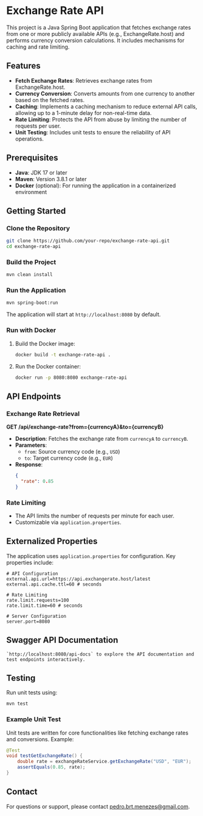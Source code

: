 # Exchange Rate API

This project is a Java Spring Boot application that fetches exchange rates from one or more publicly available APIs (e.g., ExchangeRate.host) and performs currency conversion calculations. It includes mechanisms for caching and rate limiting.

## Features

- **Fetch Exchange Rates**: Retrieves exchange rates from ExchangeRate.host.
- **Currency Conversion**: Converts amounts from one currency to another based on the fetched rates.
- **Caching**: Implements a caching mechanism to reduce external API calls, allowing up to a 1-minute delay for non-real-time data.
- **Rate Limiting**: Protects the API from abuse by limiting the number of requests per user.
- **Unit Testing**: Includes unit tests to ensure the reliability of API operations.

## Prerequisites

- **Java**: JDK 17 or later
- **Maven**: Version 3.8.1 or later
- **Docker** (optional): For running the application in a containerized environment

## Getting Started

### Clone the Repository
```bash
git clone https://github.com/your-repo/exchange-rate-api.git
cd exchange-rate-api
```

### Build the Project
```bash
mvn clean install
```

### Run the Application
```bash
mvn spring-boot:run
```

The application will start at `http://localhost:8080` by default.

### Run with Docker
1. Build the Docker image:
   ```bash
   docker build -t exchange-rate-api .
   ```
2. Run the Docker container:
   ```bash
   docker run -p 8080:8080 exchange-rate-api
   ```

## API Endpoints

### Exchange Rate Retrieval
**GET /api/exchange-rate?from={currencyA}&to={currencyB}**
- **Description**: Fetches the exchange rate from `currencyA` to `currencyB`.
- **Parameters**:
  - `from`: Source currency code (e.g., `USD`)
  - `to`: Target currency code (e.g., `EUR`)
- **Response**:
  ```json
  {
    "rate": 0.85
  }
  ```

### Rate Limiting
- The API limits the number of requests per minute for each user.
- Customizable via `application.properties`.

## Externalized Properties
The application uses `application.properties` for configuration. Key properties include:

```properties
# API Configuration
external.api.url=https://api.exchangerate.host/latest
external.api.cache.ttl=60 # seconds

# Rate Limiting
rate.limit.requests=100
rate.limit.time=60 # seconds

# Server Configuration
server.port=8080
```

## Swagger API Documentation
```
`http://localhost:8080/api-docs` to explore the API documentation and test endpoints interactively.
```

## Testing

Run unit tests using:
```bash
mvn test
```

### Example Unit Test
Unit tests are written for core functionalities like fetching exchange rates and conversions. Example:
```java
@Test
void testGetExchangeRate() {
    double rate = exchangeRateService.getExchangeRate("USD", "EUR");
    assertEquals(0.85, rate);
}
```

## Contact

For questions or support, please contact [pedro.brt.menezes@gmail.com](mailto:pedro.brt.menezes@gmail.com).

